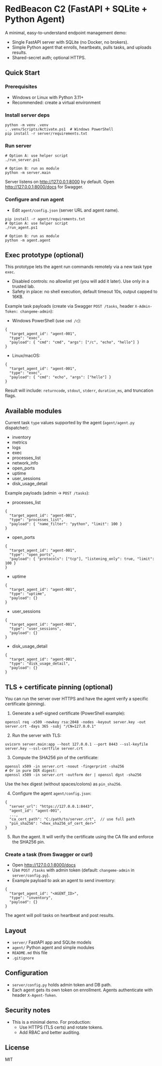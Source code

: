 # RedBeacon C2 (FastAPI + SQLite + Python Agent)

A minimal, easy-to-understand endpoint management demo:
- Single FastAPI server with SQLite (no Docker, no brokers).
- Simple Python agent that enrolls, heartbeats, pulls tasks, and uploads results.
- Shared-secret auth; optional HTTPS.

## Quick Start

### Prerequisites
- Windows or Linux with Python 3.11+
- Recommended: create a virtual environment

### Install server deps
```
python -m venv .venv
. .venv/Scripts/Activate.ps1  # Windows PowerShell
pip install -r server/requirements.txt
```

### Run server
```
# Option A: use helper script
./run_server.ps1

# Option B: run as module
python -m server.main
```
Server listens on http://127.0.0.1:8000 by default. Open http://127.0.0.1:8000/docs for Swagger.

### Configure and run agent
- Edit `agent/config.json` (server URL and agent name).
```
pip install -r agent/requirements.txt
# Option A: use helper script
./run_agent.ps1

# Option B: run as module
python -m agent.agent
```

## Exec prototype (optional)

This prototype lets the agent run commands remotely via a new task type `exec`.

- Disabled controls: no allowlist yet (you will add it later). Use only in a trusted lab.
- Safety in place: no shell execution, default timeout 10s, output capped to 16KB.

Example task payloads (create via Swagger `POST /tasks`, header `X-Admin-Token: changeme-admin`):

- Windows PowerShell (use `cmd /c`):
```
{
  "target_agent_id": "agent-001",
  "type": "exec",
  "payload": { "cmd": "cmd", "args": ["/c", "echo", "hello"] }
}
```

- Linux/macOS:
```
{
  "target_agent_id": "agent-001",
  "type": "exec",
  "payload": { "cmd": "echo", "args": ["hello"] }
}
```

Result will include: `returncode`, `stdout`, `stderr`, `duration_ms`, and truncation flags.

## Available modules

Current task `type` values supported by the agent (`agent/agent.py` dispatcher):
- inventory
- metrics
- logs
- exec
- processes_list
- network_info
- open_ports
- uptime
- user_sessions
- disk_usage_detail

Example payloads (admin → `POST /tasks`):

- processes_list
```
{
  "target_agent_id": "agent-001",
  "type": "processes_list",
  "payload": { "name_filter": "python", "limit": 100 }
}
```

- open_ports
```
{
  "target_agent_id": "agent-001",
  "type": "open_ports",
  "payload": { "protocols": ["tcp"], "listening_only": true, "limit": 100 }
}
```

- uptime
```
{
  "target_agent_id": "agent-001",
  "type": "uptime",
  "payload": {}
}
```

- user_sessions
```
{
  "target_agent_id": "agent-001",
  "type": "user_sessions",
  "payload": {}
}
```

- disk_usage_detail
```
{
  "target_agent_id": "agent-001",
  "type": "disk_usage_detail",
  "payload": {}
}
```

## TLS + certificate pinning (optional)

You can run the server over HTTPS and have the agent verify a specific certificate (pinning).

1) Generate a self-signed certificate (PowerShell example):
```
openssl req -x509 -newkey rsa:2048 -nodes -keyout server.key -out server.crt -days 365 -subj "/CN=127.0.0.1"
```

2) Run the server with TLS:
```
uvicorn server.main:app --host 127.0.0.1 --port 8443 --ssl-keyfile server.key --ssl-certfile server.crt
```

3) Compute the SHA256 pin of the certificate:
```
openssl x509 -in server.crt -noout -fingerprint -sha256
# Or in pure DER digest:
openssl x509 -in server.crt -outform der | openssl dgst -sha256
```
Use the hex digest (without spaces/colons) as `pin_sha256`.

4) Configure the agent `agent/config.json`:
```
{
  "server_url": "https://127.0.0.1:8443",
  "agent_id": "agent-001",
  ...,
  "ca_cert_path": "C:/path/to/server.crt",  // use full path
  "pin_sha256": "<hex_sha256_of_cert_der>"
}
```

5) Run the agent. It will verify the certificate using the CA file and enforce the SHA256 pin.


### Create a task (from Swagger or curl)
- Open http://127.0.0.1:8000/docs
- Use `POST /tasks` with admin token (default: `changeme-admin` in `server/config.py`).
- Example payload to ask an agent to send inventory:
```
{
  "target_agent_id": "<AGENT_ID>",
  "type": "inventory",
  "payload": {}
}
```

The agent will poll tasks on heartbeat and post results.

## Layout
- `server/` FastAPI app and SQLite models
- `agent/` Python agent and simple modules
- `README.md` this file
- `.gitignore`

## Configuration
- `server/config.py` holds admin token and DB path.
- Each agent gets its own token on enrollment. Agents authenticate with header `X-Agent-Token`.

## Security notes
- This is a minimal demo. For production:
  - Use HTTPS (TLS certs) and rotate tokens.
  - Add RBAC and better auditing.

## License
MIT
